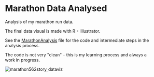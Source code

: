 # Marathon Data Analysed

Analysis of my marathon run data.

The final data visual is made with R + Illustrator.

See the [MarathonAnalysis](MarathonAnalysis.md) file for the code and intermediate steps in the analysis process.

The code is not very "clean" - this is my learning process and always a work in progress.

![marathon562story_dataviz](https://user-images.githubusercontent.com/22810662/46275776-02d25c00-c556-11e8-8820-65c21821ba91.png)


